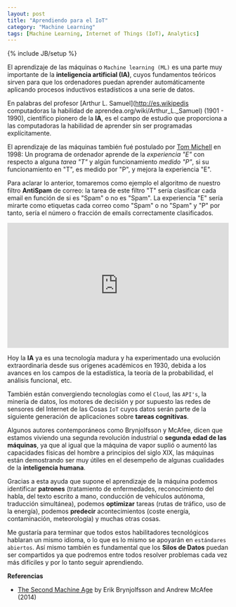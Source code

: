 ```yaml
---
layout: post
title: "Aprendiendo para el IoT"
category: "Machine Learning"
tags: [Machine Learning, Internet of Things (IoT), Analytics]
---
```

{% include JB/setup %}

El aprendizaje de las máquinas o `Machine learning (ML)` es una parte muy importante de la **inteligencia artificial (IA)**, cuyos fundamentos teóricos sirven para que los ordenadores puedan aprender automáticamente aplicando procesos inductivos estadísticos a una serie de datos. 

En palabras del profesor [Arthur L. Samuel](http://es.wikipedis computadoras la habilidad de aprendea.org/wiki/Arthur_L._Samuel) (1901 - 1990), científico pionero de la **IA**, es el campo de estudio que proporciona a las computadoras la habilidad de aprender sin ser programadas explícitamente.

El aprendizaje de las máquinas también fué postulado por [Tom Michell](http://en.wikipedia.org/wiki/Tom_M._Mitchell) en 1998:
Un programa de ordenador aprende de la *experiencia "E"* con respecto a alguna *tarea "T"* y algún funcionamiento *medido "P"*, si su funcionamiento en "T", es medido por "P", y mejora la experiencia "E". 

Para aclarar lo anterior, tomaremos como ejemplo el algoritmo de nuestro filtro **AntiSpam** de correo: la tarea de este filtro "T" sería clasificar cada email en función de si es "Spam" o no es "Spam". La experiencia "E" sería mirarte como etiquetas cada correo como "Spam" o no "Spam" y "P" por tanto, sería el número o fracción de emails correctamente clasificados.

<center>
<style>.embed-container { position: relative; padding-bottom: 56.25%; height: 0; overflow: hidden; max-width: 100%; height: auto; } .embed-container iframe, .embed-container object, .embed-container embed { position: absolute; top: 0; left: 0; width: 100%; height: 100%; }</style><div class='embed-container'><iframe src='http://www.youtube.com/embed/Uu0RUVlO4T0' frameborder='0' allowfullscreen></iframe></div>
</center>


Hoy la **IA** ya es una tecnología madura y ha experimentado una evolución extraordinaria desde sus orígenes académicos en 1930, debida a los avances en los campos de la estadística, la teoría de la probabilidad, el análisis funcional, etc. 

También están convergiendo tecnologías como el `Cloud`, las `API's`, la minería de datos, los motores de decisión y por supuesto las redes de sensores del Internet de las Cosas `IoT` cuyos datos serán parte de la siguiente generación de aplicaciones sobre **tareas cognitivas**.

Algunos autores contemporáneos como Brynjolfsson y McAfee, dicen que estamos viviendo una segunda revolución industrial o **segunda edad de las máquinas**,  ya que al igual que la máquina de vapor suplió o aumentó las capacidades físicas del hombre a principios del siglo XIX, las máquinas están demostrando ser muy útiles en el desempeño de algunas cualidades de la **inteligencia humana**. 

Gracias a esta ayuda que supone el aprendizaje de la máquina podemos identificar **patrones** (tratamiento de enfermedades, reconocimiento del habla, del texto escrito a mano, conducción de vehículos autónoma, traducción simultánea), podemos **optimizar** tareas (rutas de tráfico, uso de la energía), podemos **predecir** acontecimientos (coste energía, contaminación, meteorología) y muchas otras cosas. 

Me gustaría para terminar que todos estos habilitadores tecnológicos hablaran un mismo idioma, o lo que es lo mismo se apoyarán en `estándares abiertos`. Así mismo también es fundamental que los **Silos de Datos** puedan ser compartidos ya que podremos entre todos resolver problemas cada vez más difíciles y por lo tanto seguir aprendiendo.


**Referencias**

- [The Second Machine Age](http://www.amazon.es/s/?ie=UTF8&keywords=the+second+machine+age&tag=hydes-21&index=aps&hvadid=37898307443&hvpos=1t1&hvexid=&hvnetw=g&hvrand=2647610951879848101&hvpone=&hvptwo=&hvqmt=e&hvdev=c&ref=pd_sl_vhhvp7drj_e) by Erik Brynjolfsson and Andrew McAfee (2014)







